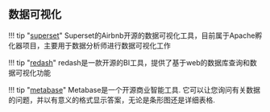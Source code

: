## 数据可视化

!!! tip "[superset](https://s0superset0incubator0apache0org.icopy.site/)"
    Superset的Airbnb开源的数据可视化工具，目前属于Apache孵化器项目，主要用于数据分析师进行数据可视化工作

!!! tip "[redash](https://s0redash0io.icopy.site/help/user-guide/getting-started)"
    redash是一款开源的BI工具，提供了基于web的数据库查询和数据可视化功能

!!! tip "[metabase](https://s0metabase0com.icopy.site/docs/latest/)"
    Metabase是一个开源商业智能工具. 它可以让您询问有关数据的问题，并以有意义的格式显示答案，无论是条形图还是详细表格.
